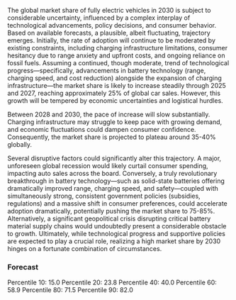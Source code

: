 The global market share of fully electric vehicles in 2030 is subject to considerable uncertainty, influenced by a complex interplay of technological advancements, policy decisions, and consumer behavior.  Based on available forecasts, a plausible, albeit fluctuating, trajectory emerges. Initially, the rate of adoption will continue to be moderated by existing constraints, including charging infrastructure limitations, consumer hesitancy due to range anxiety and upfront costs, and ongoing reliance on fossil fuels.  Assuming a continued, though moderate, trend of technological progress—specifically, advancements in battery technology (range, charging speed, and cost reduction) alongside the expansion of charging infrastructure—the market share is likely to increase steadily through 2025 and 2027, reaching approximately 25% of global car sales. However, this growth will be tempered by economic uncertainties and logistical hurdles. 

Between 2028 and 2030, the pace of increase will slow substantially.  Charging infrastructure may struggle to keep pace with growing demand, and economic fluctuations could dampen consumer confidence.  Consequently, the market share is projected to plateau around 35-40% globally. 

Several disruptive factors could significantly alter this trajectory. A major, unforeseen global recession would likely curtail consumer spending, impacting auto sales across the board.  Conversely, a truly revolutionary breakthrough in battery technology—such as solid-state batteries offering dramatically improved range, charging speed, and safety—coupled with simultaneously strong, consistent government policies (subsidies, regulations) and a massive shift in consumer preferences, could accelerate adoption dramatically, potentially pushing the market share to 75-85%.  Alternatively, a significant geopolitical crisis disrupting critical battery material supply chains would undoubtedly present a considerable obstacle to growth.  Ultimately, while technological progress and supportive policies are expected to play a crucial role, realizing a high market share by 2030 hinges on a fortunate combination of circumstances.

### Forecast

Percentile 10: 15.0
Percentile 20: 23.8
Percentile 40: 40.0
Percentile 60: 58.9
Percentile 80: 71.5
Percentile 90: 82.0